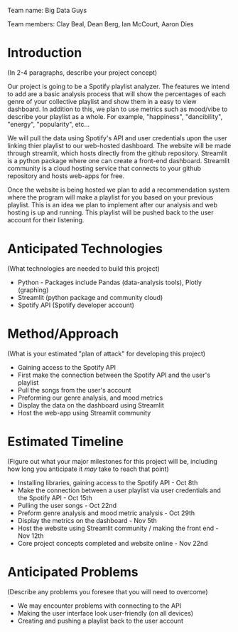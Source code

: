 Team name: Big Data Guys

Team members: Clay Beal, Dean Berg, Ian McCourt, Aaron Dies

# Introduction

(In 2-4 paragraphs, describe your project concept)

Our project is going to be a Spotify playlist analyzer. The features we intend to add are a basic analysis process that will show the percentages of each genre of your collective playlist and show them in a easy to view dashboard. In addition to this, we plan to use metrics such as mood/vibe to describe your playlist as a whole. For example, "happiness", "dancibility", "energy", "popularity", etc...

We will pull the data using Spotify's API and user credentials upon the user linking thier playlist to our web-hosted dashboard. The website will be made through streamlit, which hosts directly from the github repository. Streamlit is a python package where one can create a front-end dashboard. Streamlit community is a cloud hosting service that connects to your github repository and hosts web-apps for free. 

Once the website is being hosted we plan to add a recommendation system where the program will make a playlist for you based on your previous playlist. This is an idea we plan to implement after our analysis and web hosting is up and running. This playlist will be pushed back to the user account for their listening.  

# Anticipated Technologies

(What technologies are needed to build this project)

* Python - Packages include Pandas (data-analysis tools), Plotly (graphing) 
* Streamlit (python package and community cloud)
* Spotify API (Spotify developer account)

# Method/Approach

(What is your estimated "plan of attack" for developing this project)
* Gaining access to the Spotify API
* First make the connection between the Spotify API and the user's playlist
* Pull the songs from the user's account
* Preforming our genre analysis, and mood metrics
* Display the data on the dashboard using Streamlit
* Host the web-app using Streamlit community



# Estimated Timeline

(Figure out what your major milestones for this project will be, including how long you anticipate it *may* take to reach that point)
* Installing libraries, gaining access to the Spotify API - Oct 8th
* Make the connection between a user playlist via user credentials and the Spotify API - Oct 15th
* Pulling the user songs - Oct 22nd
* Preform genre analysis and mood metric analysis - Oct 29th
* Display the metrics on the dashboard - Nov 5th
* Host the website using Streamlit community / making the front end - Nov 12th
* Core project concepts completed and website online - Nov 22nd 



# Anticipated Problems

(Describe any problems you foresee that you will need to overcome)
* We may encounter problems with connecting to the API
* Making the user interface look user-friendly (on all devices)
* Creating and pushing a playlist back to the user account 






